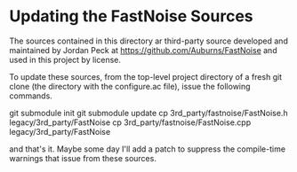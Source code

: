 Updating the FastNoise Sources
==============================

The sources contained in this directory ar third-party source developed and
maintained by Jordan Peck at https://github.com/Auburns/FastNoise and used in
this project by license.

To update these sources, from the top-level project directory of a fresh git
clone (the directory with the configure.ac file), issue the following commands.

  git submodule init
  git submodule update
  cp 3rd_party/fastnoise/FastNoise.h legacy/3rd_party/FastNoise
  cp 3rd_party/fastnoise/FastNoise.cpp legacy/3rd_party/FastNoise

and that's it.  Maybe some day I'll add a patch to suppress the compile-time
warnings that issue from these sources.
